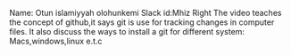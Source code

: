 Name: Otun islamiyyah olohunkemi
Slack id:Mhiz Right
The video teaches the concept of github,it says git is use for tracking changes in computer files.
It also discuss the ways to install a git for different system: Macs,windows,linux e.t.c